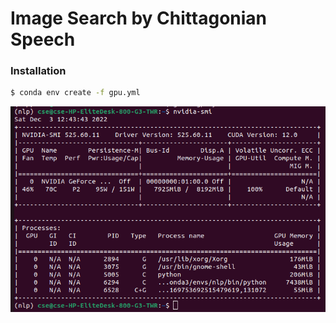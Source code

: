 # Image Search by Chittagonian Speech

### Installation

```bash
$ conda env create -f gpu.yml
```

![images](nvidia-config.png)

